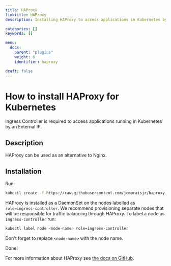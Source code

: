 ```yaml
---
title: HAProxy
linktitle: HAProxy
description: Installing HAProxy to access applications in Kubernetes by an External IP.

categories: []
keywords: []

menu:
  docs:
    parent: "plugins"
    weight: 6
    identifier: haproxy

draft: false
---
```


# How to install HAProxy for Kubernetes

Ingress Controller is required to access applications running in Kubernetes by an External IP.  

## Description
HAProxy can be used as an alternative to Nginx.

## Installation

Run:
```bash
kubectl create -f https://raw.githubusercontent.com/jcmoraisjr/haproxy-ingress/master/docs/haproxy-ingress.yaml
```

HAProxy is installed as a DaemonSet on the nodes labelled as `role=ingress-controller`. We recommend provisioning separate nodes that will be responsible for traffic balancing through HAProxy. To label a node as `ingress-controller` run:
```bash
kubectl label node <node-name> role=ingress-controller
```
Don't forget to replace ``<node-name>`` with the node name.

Done!

For more information about HAProxy see [the docs on GitHub](https://github.com/jcmoraisjr/haproxy-ingress).
